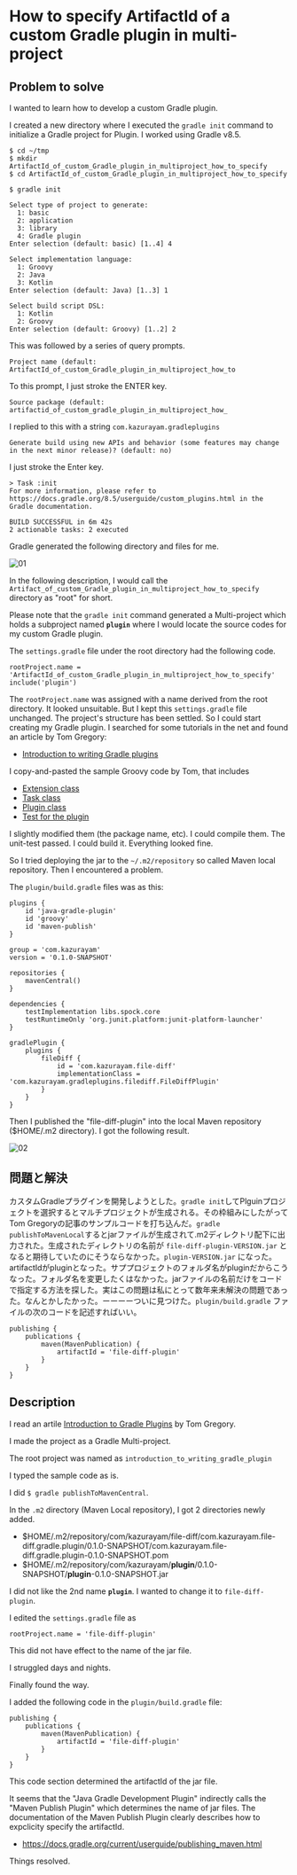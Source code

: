 # How to specify ArtifactId of a custom Gradle plugin in multi-project

## Problem to solve

I wanted to learn how to develop a custom Gradle plugin.

I created a new directory where I executed the `gradle init` command to initialize a Gradle project for Plugin. I worked using Gradle v8.5.

```
$ cd ~/tmp
$ mkdir ArtifactId_of_custom_Gradle_plugin_in_multiproject_how_to_specify
$ cd ArtifactId_of_custom_Gradle_plugin_in_multiproject_how_to_specify
```

```
$ gradle init

Select type of project to generate:
  1: basic
  2: application
  3: library
  4: Gradle plugin
Enter selection (default: basic) [1..4] 4

Select implementation language:
  1: Groovy
  2: Java
  3: Kotlin
Enter selection (default: Java) [1..3] 1

Select build script DSL:
  1: Kotlin
  2: Groovy
Enter selection (default: Groovy) [1..2] 2
```
This was followed by a series of query prompts.

```
Project name (default: ArtifactId_of_custom_Gradle_plugin_in_multiproject_how_to 
```
To this prompt, I just stroke the ENTER key.

```
Source package (default: artifactid_of_custom_gradle_plugin_in_multiproject_how_
```
I replied to this with a string `com.kazurayam.gradleplugins`

```
Generate build using new APIs and behavior (some features may change in the next minor release)? (default: no) 
```

I just stroke the Enter key.

```
> Task :init
For more information, please refer to https://docs.gradle.org/8.5/userguide/custom_plugins.html in the Gradle documentation.

BUILD SUCCESSFUL in 6m 42s
2 actionable tasks: 2 executed
```

Gradle generated the following directory and files for me.

![01](https://kazurayam.github.io/Artifact_of_custom_Gradle_plugin_in_multiproject_how_to_specify/images/01_project_in_finder.png)

In the following description, I would call the `Artifact_of_custom_Gradle_plugin_in_multiproject_how_to_specify` directory as "root" for short. 

Please note that the `gradle init` command generated a Multi-project which holds a subproject named **`plugin`** where I would locate the source codes for my custom Gradle plugin.

The `settings.gradle` file under the root directory had the following code.

```
rootProject.name = 'ArtifactId_of_custom_Gradle_plugin_in_multiproject_how_to_specify'
include('plugin')
```

The `rootProject.name` was assigned with a name derived from the root directory. It looked unsuitable. But I kept this `settings.gradle` file unchanged. The project's structure has been settled. So I could start creating my Gradle plugin. I searched for some tutorials in the net and found an article by Tom Gregory:

- [Introduction to writing Gradle plugins](https://tomgregory.com/gradle/introduction-to-gradle-plugins/)

I copy-and-pasted the sample Groovy code by Tom, that includes
- [Extension class](https://tomgregory.com/gradle/introduction-to-gradle-plugins/#3-extension-class)
- [Task class](https://tomgregory.com/gradle/introduction-to-gradle-plugins/#4-task-class)
- [Plugin class](https://tomgregory.com/gradle/introduction-to-gradle-plugins/#5-plugin-class)
- [Test for the plugin](https://tomgregory.com/gradle/introduction-to-gradle-plugins/#6-adding-a-plugin-integration-test)

I slightly modified them (the package name, etc). I could compile them. The unit-test passed. I could build it. Everything looked fine. 

So I tried deploying the jar to the `~/.m2/repository` so called Maven local repository. Then I encountered a problem.

The `plugin/build.gradle` files was as this:

```
plugins {
    id 'java-gradle-plugin'
    id 'groovy'
    id 'maven-publish'
}

group = 'com.kazurayam'
version = '0.1.0-SNAPSHOT'

repositories {
    mavenCentral()
}

dependencies {
    testImplementation libs.spock.core
    testRuntimeOnly 'org.junit.platform:junit-platform-launcher'
}

gradlePlugin {
    plugins {
        fileDiff {
            id = 'com.kazurayam.file-diff'
            implementationClass = 'com.kazurayam.gradleplugins.filediff.FileDiffPlugin'
        }
    }
}
```

Then I published the "file-diff-plugin" into the local Maven repository ($HOME/.m2 directory). I got the following result.

![02](https://kazurayam.github.io/Artifact_of_custom_Gradle_plugin_in_multiproject_how_to_specify/images/02_artifactId_plugin.png)



## 問題と解決

カスタムGradleプラグインを開発しようとした。`gradle init`してPlguinプロジェクトを選択するとマルチプロジェクトが生成される。その枠組みにしたがってTom Gregoryの記事のサンプルコードを打ち込んだ。`gradle publishToMavenLocal`するとjarファイルが生成されて.m2ディレクトリ配下に出力された。生成されたディレクトリの名前が `file-diff-plugin-VERSION.jar` となると期待していたのにそうならなかった。`plugin-VERSION.jar` になった。artifactIdがpluginとなった。サププロジェクトのフォルダ名がpluginだからこうなった。フォルダ名を変更したくはなかった。jarファイルの名前だけをコードで指定する方法を探した。実はこの問題は私にとって数年来未解決の問題であった。なんとかしたかった。ーーーーついに見つけた。`plugin/build.gradle` ファイルの次のコードを記述すればいい。

```
publishing {
    publications {
        maven(MavenPublication) {
            artifactId = 'file-diff-plugin'
        }
    }
}
```

## Description

I read an artile [Introduction to Gradle Plugins](https://tomgregory.com/gradle/introduction-to-gradle-plugins/) by Tom Gregory.

I made the project as a Gradle Multi-project.

The root project was named as `introduction_to_writing_gradle_plugin`

I typed the sample code as is. 

I did `$ gradle publishToMavenCentral`.

In the `.m2` directory (Maven Local repository), I got 2 directories newly added.

- $HOME/.m2/repository/com/kazurayam/file-diff/com.kazurayam.file-diff.gradle.plugin/0.1.0-SNAPSHOT/com.kazurayam.file-diff.gradle.plugin-0.1.0-SNAPSHOT.pom
- $HOME/.m2/repository/com/kazurayam/**plugin**/0.1.0-SNAPSHOT/**plugin**-0.1.0-SNAPSHOT.jar

I did not like the 2nd name **`plugin`**.
I wanted to change it to `file-diff-plugin`.

I edited the `settings.gradle` file as

```
rootProject.name = 'file-diff-plugin'
```

This did not have effect to the name of the jar file.

I struggled days and nights.

Finally found the way.

I added the following code in the `plugin/build.gradle` file:

```
publishing {
    publications {
        maven(MavenPublication) {
            artifactId = 'file-diff-plugin'
        }
    }
}
```

This code section determined the artifactId of the jar file.

It seems that the "Java Gradle Development Plugin" indirectly calls the "Maven Publish Plugin" which determines the name of jar files. The documentation of the Maven Publish Plugin clearly describes how to expclicity specify the artifactId.

- https://docs.gradle.org/current/userguide/publishing_maven.html

Things resolved.




